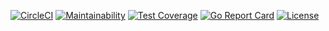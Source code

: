 [![CircleCI](https://circleci.com/gh/sudachen/go-tables.svg?style=svg)](https://circleci.com/gh/sudachen/go-tables)
[![Maintainability](https://api.codeclimate.com/v1/badges/b15be7e447bf3005594c/maintainability)](https://codeclimate.com/github/sudachen/go-tables/maintainability)
[![Test Coverage](https://api.codeclimate.com/v1/badges/b15be7e447bf3005594c/test_coverage)](https://codeclimate.com/github/sudachen/go-tables/test_coverage)
[![Go Report Card](https://goreportcard.com/badge/github.com/sudachen/go-tables)](https://goreportcard.com/report/github.com/sudachen/go-tables)
[![License](https://img.shields.io/badge/License-Apache%202.0-blue.svg)](https://opensource.org/licenses/Apache-2.0)

